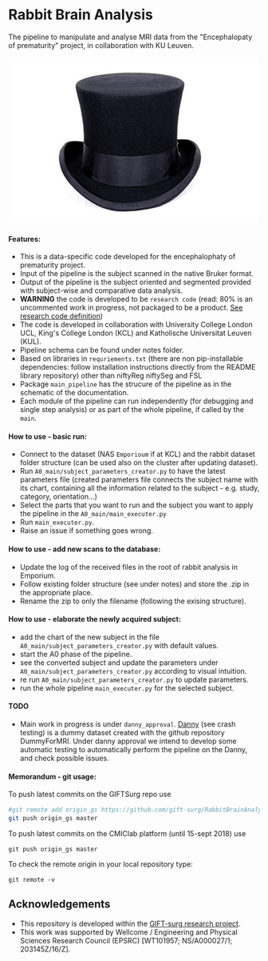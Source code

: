 # Rabbit Brain Analysis

The pipeline to manipulate and analyse MRI data from the "Encephalopaty of prematurity" project, in collaboration with KU Leuven.


<p align="center"> 
<img src="https://github.com/gift-surg/RabbitBrainAnalysis/blob/master/notes/hat_logo.jpg" width="500">
</p>


#### Features:

+ This is a data-specific code developed for the encephalophaty of prematurity project. 
+ Input of the pipeline is the subject scanned in the native Bruker format. 
+ Output of the pipeline is the subject oriented and segmented provided with subject-wise and comparative data analysis.  
+ **WARNING** the code is developed to be `research code` (read: 80% is an uncommented work in progress, not packaged to be a product. [See research code definition](https://academia.stackexchange.com/questions/21276/best-practice-models-for-research-code))
+ The code is developed in collaboration with University College London UCL, King's College London (KCL) and Katholische Universitat Leuven (KUL).
+ Pipeline schema can be found under notes folder.
+ Based on libraries in `requriements.txt` (there are non pip-installable dependencies: follow installation instructions directly from the README library repository) other than niftyReg niftySeg and FSL
+ Package `main_pipeline` has the strucure of the pipeline as in the schematic of the documentation.
+ Each module of the pipeline can run independently (for debugging and single step analysis) or as part of
the whole pipeline, if called by the `main`.


#### How to use - basic run:

+ Connect to the dataset (NAS `Emporioum` if at KCL) and the rabbit dataset folder structure (can be used also on the cluster after updating dataset).
+ Run `A0_main/subject_parameters_creator.py` to have the latest parameters file (created parameters file connects the subject name 
with its chart, containing all the information related to the subject - e.g. study, category, orientation...)
+ Select the parts that you want to run and the subject you want to apply the pipeline in the `A0_main/main_executer.py`
+ Run `main_executer.py`.
+ Raise an issue if something goes wrong.


#### How to use - add new scans to the database:

+ Update the log of the received files in the root of rabbit analysis in Emporium.
+ Follow existing folder structure (see under notes) and store the .zip in the appropriate place.
+ Rename the zip to only the filename (following the exising structure).

#### How to use - elaborate the newly acquired subject:

+ add the chart of the new subject in the file `A0_main/subject_parameters_creator.py` with default values.
+ start the A0 phase of the pipeline.
+ see the converted subject and update the parameters under `A0_main/subject_parameters_creator.py` according to 
visual intuition.
+ re run `A0_main/subject_parameters_creator.py` to update parameters.
+ run the whole pipeline `main_executer.py` for the selected subject.

#### TODO

+ Main work in progress is under `danny_approval`. [Danny](https://github.com/SebastianoF/DummyForMRI) (see crash testing) is a dummy dataset created with the github repository
DummyForMRI. Under danny approval we intend to develop some automatic testing to automatically perform the 
 pipeline on the Danny, and check possible issues.
 

#### Memorandum - git usage:

To push latest commits on the GIFTSurg repo use 
```bash
#git remote add origin_gs https://github.com/gift-surg/RabbitBrainAnalysis.git
git push origin_gs master
```

To push latest commits on the CMIClab platform (until 15-sept 2018) use
```
git push origin_gs master
```

To check the remote origin in your local repository type:
```
git remote -v
```

## Acknowledgements
+ This repository is developed within the [GIFT-surg research project](http://www.gift-surg.ac.uk).
+ This work was supported by Wellcome / Engineering and Physical Sciences Research Council (EPSRC) [WT101957; NS/A000027/1; 203145Z/16/Z].